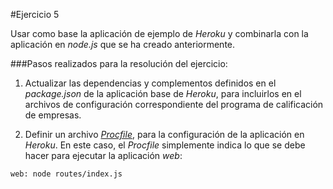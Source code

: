 #Ejercicio 5

Usar como base la aplicación de ejemplo de _Heroku_ y combinarla con la aplicación en _node.js_ que se ha creado anteriormente.
 
###Pasos realizados para la resolución del ejercicio:

1. Actualizar las dependencias y complementos definidos en el _package.json_ de la aplicación base de _Heroku_, para incluirlos en el archivos de configuración correspondiente del programa de calificación de empresas.

2. Definir un archivo [_Procfile_](https://github.com/jfrancisco4490/calificacionEmpresa_2/blob/master/Procfile), para la configuración de la aplicación en _Heroku_. En este caso, el _Procfile_ simplemente indica lo que se debe hacer para ejecutar la aplicación _web_:

 `web: node routes/index.js`